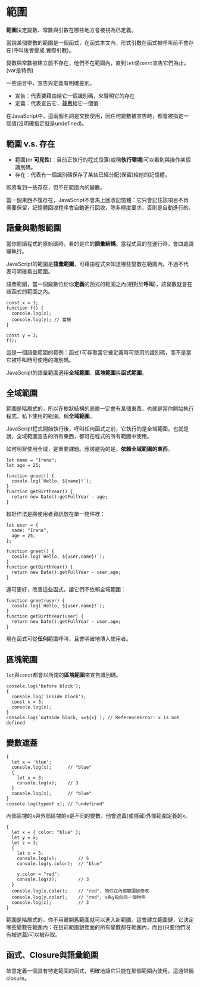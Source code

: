 # 範圍

**範圍**決定變數、常數與引數在哪些地方會被視為已定義。

當說某個變數的範圍是一個函式，在函式本文內，形式引數在函式被呼叫前不會存在(呼叫後會變成
實際引數)。

變數與常數被建立前不存在，他們不在範圍內，直到`let`或`const`宣告它們為止。(var是特例)

一些語言中，宣告與定義有明確差別。

- 宣告：代表要藉由給它一個識別碼，來聲明它的存在
- 定義：代表宣告它，**並且**給它一個值

在JavaScript中，這兩個名詞是交換使用，因任何變數被宣告時，都會被指定一個值(沒明確指定就是undefined)。

## 範圍 v.s. 存在

- 範圍(or **可見性**)：目前正執行的程式段落(或稱**執行環境**)可以看到與操作某個識別碼。
- 存在：代表有一個識別碼保存了某些已經分配(保留)給他的記憶體。

即將看到一些存在，但不在範圍內的變數。

當一個東西不復存在，JavaScript不會馬上回收記憶體：它只會記住該項目不再需要保留，記憶體回收程序會自動進行回收，除非極度要求，否則是自動進行的。

## 語彙與動態範圍

當你閱讀程式的原始碼時，看的是它的**語彙結構**。當程式真的在運行時，會四處跳躍執行。

JavaScript的範圍是**語彙範圍**，可藉由程式來知道哪些變數在範圍內。不過不代表可明確看出範圍。

語彙範圍，當一個變數位於你**定義**的函式的範圍之內(相對於**呼叫**)，該變數就會在該函式的範圍之內。

```
const x = 3;
function f() {
  console.log(x);
  console.log(y); // 當機
}

const y = 3;
f();
```

這是一個語彙範圍的範例：函式`f`可存取當它被定義時可使用的識別碼，而不是當它被呼叫時可使用的識別碼。

JavaScript的語彙範圍適用**全域範圍**、**區塊範圍**與**函式範圍**。

## 全域範圍

範圍是階層式的，所以在樹狀結構的底層一定會有某個東西，也就是當你開始執行程式，私下使用的範圍。稱**全域範圍**。

JavaScript程式開始執行後，呼叫任何函式之前，它執行的是全域範圍。也就是說，全域範圍宣告的所有東西，都可在程式的所有範圍中使用。

如何明智使用全域，是重要課題。應該避免的是，**依賴全域範圍的東西**。

```
let name = "Irena";
let age = 25;

function greet() {
  cosole.log(`Hello, ${name}!`);
}
function getBirthYear() {
  return new Date().getFullYear - age;
}
```

較好作法是將使用者資訊放在單一物件裡：

```
let user = {
  name: "Irena",
  age = 25,
};

function greet() {
  cosole.log(`Hello, ${user.name}!`);
}
function getBirthYear() {
  return new Date().getFullYear - user.age;
}
```

還可更好，改善這些函式，讓它們不依賴全域範圍：

```
function greet(user) {
  cosole.log(`Hello, ${user.name}!`);
}
function getBirthYear(user) {
  return new Date().getFullYear - user.age;
}
```

現在函式可從**任何**範圍呼叫，且會明確地傳入使用者。

## 區塊範圍

`let`與`const`都會以所謂的**區塊範圍**來宣告識別碼。

```
console.log('before block');
{
  console.log('inside block');
  const x = 3;
  console.log(x);
}
console.log(`outside block; x=${x}`); // ReferenceError: x is not defined
```

## 變數遮蓋

```
{
  let x = 'blue';
  console.log(x);      // "blue"
  {
    let x = 3;
    console.log(x);    // 3
  }
  console.log(x);      // "blue"
}
console.log(typeof x); // "undefined"
```

內部區塊的x與外部區塊的x是不同的變數，他會遮蓋(或隱藏)外部範圍定義的x。

```
{
  let x = { color: "blue" };
  let y = x;
  let z = 3;
  {
    let x = 5;
    console.log(x);        // 5
    console.log(y.color);  // "blue"

    y.color = "red";
    console.log(z);        // 3
  }
  console.log(x.color);    // "red", 物件在內部範圍被修改
  console.log(y.color);    // "red", x與y指向同一個物件
  console.log(z);          // 3
}
```

範圍是階層式的，你不用離開舊範圍就可以進入新範圍。這會建立範圍鏈，它決定哪些變數在範圍內：在目前範圍鏈裡面的所有變數都在範圍內，而且(只要他們沒有被遮蓋)可以被存取。

## 函式、Closure與語彙範圍

故意定義一個具有特定範圍的函式，明確地讓它只能在那個範圍內使用。這通常稱closure。